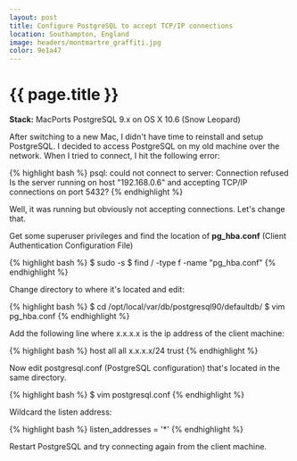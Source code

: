 ```yaml
---
layout: post
title: Configure PostgreSQL to accept TCP/IP connections
location: Southampton, England
image: headers/montmartre_graffiti.jpg
color: 9e1a47
---
```


{{ page.title }}
================

**Stack:** MacPorts PostgreSQL 9.x on OS X 10.6 (Snow Leopard)

After switching to a new Mac, I didn't have time to reinstall and setup PostgreSQL. I decided to access PostgreSQL on my old machine over the network. When I tried to connect, I hit the following error:

{% highlight bash %}
psql: could not connect to server: Connection refused
Is the server running on host "192.168.0.6" and accepting TCP/IP connections on port 5432?
{% endhighlight %}

Well, it was running but obviously not accepting connections. Let's change that.

Get some superuser privileges and find the location of **pg_hba.conf** (Client Authentication Configuration File)

{% highlight bash %}
$ sudo -s
$ find / -type f -name "pg_hba.conf"
{% endhighlight %}

Change directory to where it's located and edit:

{% highlight bash %}
$ cd /opt/local/var/db/postgresql90/defaultdb/
$ vim pg_hba.conf
{% endhighlight %}

Add the following line where x.x.x.x is the ip address of the client machine:

{% highlight bash %}
host all all x.x.x.x/24 trust
{% endhighlight %}

Now edit postgresql.conf (PostgreSQL configuration) that's located in the same directory.

{% highlight bash %}
$ vim postgresql.conf
{% endhighlight %}

Wildcard the listen address:

{% highlight bash %}
listen_addresses = '*'
{% endhighlight %}

Restart PostgreSQL and try connecting again from the client machine.

